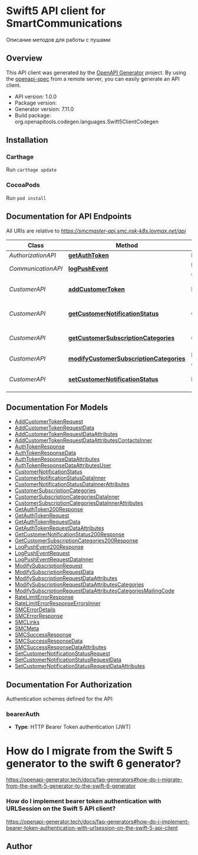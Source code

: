 # Swift5 API client for SmartCommunications

Описание методов для работы с пушами

## Overview
This API client was generated by the [OpenAPI Generator](https://openapi-generator.tech) project.  By using the [openapi-spec](https://github.com/OAI/OpenAPI-Specification) from a remote server, you can easily generate an API client.

- API version: 1.0.0
- Package version: 
- Generator version: 7.11.0
- Build package: org.openapitools.codegen.languages.Swift5ClientCodegen

## Installation

### Carthage

Run `carthage update`

### CocoaPods

Run `pod install`

## Documentation for API Endpoints

All URIs are relative to *https://smcmaster-api.smc.nsk-k8s.loymax.net/api*

Class | Method | HTTP request | Description
------------ | ------------- | ------------- | -------------
*AuthorizationAPI* | [**getAuthToken**](docs/AuthorizationAPI.md#getauthtoken) | **POST** /token | Авторизация в системе SMC
*CommunicationAPI* | [**logPushEvent**](docs/CommunicationAPI.md#logpushevent) | **POST** /communication/{type}/events | Передать в Смарт факт показа (открытия) пуша
*CustomerAPI* | [**addCustomerToken**](docs/CustomerAPI.md#addcustomertoken) | **POST** /customer/{id}/contact | Передать в Смарт полученный от APNS/FCM/rustore/HuaweiPushToolkit токен
*CustomerAPI* | [**getCustomerNotificationStatus**](docs/CustomerAPI.md#getcustomernotificationstatus) | **GET** /customer/{id}/channel | Получить из Смарта статус разрешения на уведомления клиенту
*CustomerAPI* | [**getCustomerSubscriptionCategories**](docs/CustomerAPI.md#getcustomersubscriptioncategories) | **GET** /customer/{id}/subscribe | Получить из Смарта статус подписки клиента на категории рассылок
*CustomerAPI* | [**modifyCustomerSubscriptionCategories**](docs/CustomerAPI.md#modifycustomersubscriptioncategories) | **PATCH** /customer/{id}/subscribe | Передать в Смарт статус подписки на категории
*CustomerAPI* | [**setCustomerNotificationStatus**](docs/CustomerAPI.md#setcustomernotificationstatus) | **POST** /customer/{id}/channel | Передать в Смарт статус разрешения на уведомления клиенту


## Documentation For Models

 - [AddCustomerTokenRequest](docs/AddCustomerTokenRequest.md)
 - [AddCustomerTokenRequestData](docs/AddCustomerTokenRequestData.md)
 - [AddCustomerTokenRequestDataAttributes](docs/AddCustomerTokenRequestDataAttributes.md)
 - [AddCustomerTokenRequestDataAttributesContactsInner](docs/AddCustomerTokenRequestDataAttributesContactsInner.md)
 - [AuthTokenResponse](docs/AuthTokenResponse.md)
 - [AuthTokenResponseData](docs/AuthTokenResponseData.md)
 - [AuthTokenResponseDataAttributes](docs/AuthTokenResponseDataAttributes.md)
 - [AuthTokenResponseDataAttributesUser](docs/AuthTokenResponseDataAttributesUser.md)
 - [CustomerNotificationStatus](docs/CustomerNotificationStatus.md)
 - [CustomerNotificationStatusDataInner](docs/CustomerNotificationStatusDataInner.md)
 - [CustomerNotificationStatusDataInnerAttributes](docs/CustomerNotificationStatusDataInnerAttributes.md)
 - [CustomerSubscriptionCategories](docs/CustomerSubscriptionCategories.md)
 - [CustomerSubscriptionCategoriesDataInner](docs/CustomerSubscriptionCategoriesDataInner.md)
 - [CustomerSubscriptionCategoriesDataInnerAttributes](docs/CustomerSubscriptionCategoriesDataInnerAttributes.md)
 - [GetAuthToken200Response](docs/GetAuthToken200Response.md)
 - [GetAuthTokenRequest](docs/GetAuthTokenRequest.md)
 - [GetAuthTokenRequestData](docs/GetAuthTokenRequestData.md)
 - [GetAuthTokenRequestDataAttributes](docs/GetAuthTokenRequestDataAttributes.md)
 - [GetCustomerNotificationStatus200Response](docs/GetCustomerNotificationStatus200Response.md)
 - [GetCustomerSubscriptionCategories200Response](docs/GetCustomerSubscriptionCategories200Response.md)
 - [LogPushEvent200Response](docs/LogPushEvent200Response.md)
 - [LogPushEventRequest](docs/LogPushEventRequest.md)
 - [LogPushEventRequestDataInner](docs/LogPushEventRequestDataInner.md)
 - [ModifySubscriptionRequest](docs/ModifySubscriptionRequest.md)
 - [ModifySubscriptionRequestData](docs/ModifySubscriptionRequestData.md)
 - [ModifySubscriptionRequestDataAttributes](docs/ModifySubscriptionRequestDataAttributes.md)
 - [ModifySubscriptionRequestDataAttributesCategories](docs/ModifySubscriptionRequestDataAttributesCategories.md)
 - [ModifySubscriptionRequestDataAttributesCategoriesMailingCode](docs/ModifySubscriptionRequestDataAttributesCategoriesMailingCode.md)
 - [RateLimitErrorResponse](docs/RateLimitErrorResponse.md)
 - [RateLimitErrorResponseErrorsInner](docs/RateLimitErrorResponseErrorsInner.md)
 - [SMCErrorDetails](docs/SMCErrorDetails.md)
 - [SMCErrorResponse](docs/SMCErrorResponse.md)
 - [SMCLinks](docs/SMCLinks.md)
 - [SMCMeta](docs/SMCMeta.md)
 - [SMCSuccessResponse](docs/SMCSuccessResponse.md)
 - [SMCSuccessResponseData](docs/SMCSuccessResponseData.md)
 - [SMCSuccessResponseDataAttributes](docs/SMCSuccessResponseDataAttributes.md)
 - [SetCustomerNotificationStatusRequest](docs/SetCustomerNotificationStatusRequest.md)
 - [SetCustomerNotificationStatusRequestData](docs/SetCustomerNotificationStatusRequestData.md)
 - [SetCustomerNotificationStatusRequestDataAttributes](docs/SetCustomerNotificationStatusRequestDataAttributes.md)


<a id="documentation-for-authorization"></a>
## Documentation For Authorization


Authentication schemes defined for the API:
<a id="bearerAuth"></a>
### bearerAuth

- **Type**: HTTP Bearer Token authentication (JWT)


# How do I migrate from the Swift 5 generator to the swift 6 generator?

https://openapi-generator.tech/docs/faq-generators#how-do-i-migrate-from-the-swift-5-generator-to-the-swift-6-generator

### How do I implement bearer token authentication with URLSession on the Swift 5 API client?

https://openapi-generator.tech/docs/faq-generators#how-do-i-implement-bearer-token-authentication-with-urlsession-on-the-swift-5-api-client

## Author



